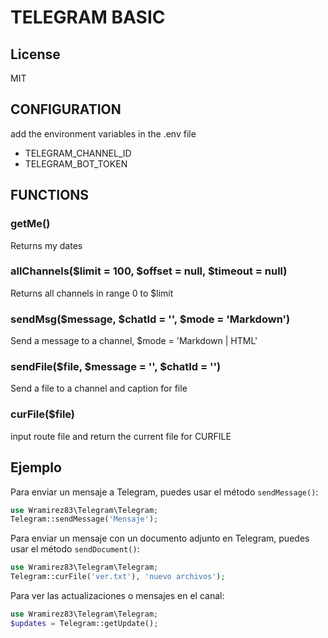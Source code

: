 TELEGRAM BASIC
===============================================================

## License
MIT

## CONFIGURATION
add the environment variables in the .env file
- TELEGRAM_CHANNEL_ID
- TELEGRAM_BOT_TOKEN

## FUNCTIONS

### getMe() 
Returns my dates

###  allChannels($limit = 100, $offset = null, $timeout = null)
Returns all channels in range 0 to $limit

### sendMsg($message, $chatId =  '', $mode = 'Markdown')
Send a message to a channel, $mode = 'Markdown | HTML'

### sendFile($file, $message = '', $chatId = '')
Send a file to a channel and caption for file

### curFile($file)
input route file and return the current file for CURFILE

## Ejemplo

Para enviar un mensaje a Telegram, puedes usar el método `sendMessage()`:

```php
use Wramirez83\Telegram\Telegram;
Telegram::sendMessage('Mensaje');
```

Para enviar un mensaje con un documento adjunto en  Telegram, puedes usar el método `sendDocument()`:

```php
use Wramirez83\Telegram\Telegram;
Telegram::curFile('ver.txt'), 'nuevo archivos');
```

Para ver las actualizaciones o mensajes en el canal:
```php
use Wramirez83\Telegram\Telegram;
$updates = Telegram::getUpdate();
```
